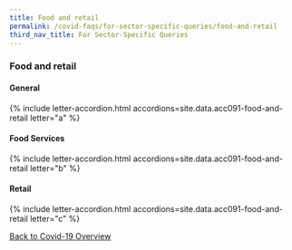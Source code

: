 ```yaml
---
title: Food and retail
permalink: /covid-faqs/for-sector-specific-queries/food-and-retail
third_nav_title: For Sector-Specific Queries
---
```


### Food and retail

#### General

{% include letter-accordion.html accordions=site.data.acc091-food-and-retail letter="a" %}

#### Food Services

{% include letter-accordion.html accordions=site.data.acc091-food-and-retail letter="b" %}

#### Retail

{% include letter-accordion.html accordions=site.data.acc091-food-and-retail letter="c" %}

[Back to Covid-19 Overview](/covid/)

<script src="/jquery/loadFuse.js"></script>
